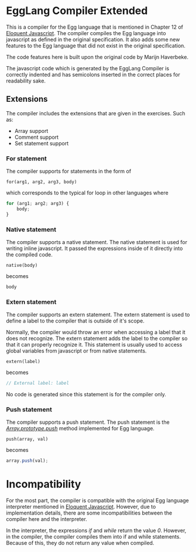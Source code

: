 # EggLang Compiler Extended

This is a compiler for the Egg language that is mentioned in Chapter 12 of [Eloquent Javascript](https://eloquentjavascript.net/12_language.html).
The compiler compiles the Egg language into javascript as defined in the original specification. 
It also adds some new features to the Egg language that did not exist in the original specification. 

The code features here is built upon the original code by Marijn Haverbeke.

The javascript code which is generated by the EggLang Compiler is correctly indented and has semicolons inserted in the correct places for readability sake.

## Extensions

The compiler includes the extensions that are given in the exercises.
Such as:

* Array support
* Comment support
* Set statement support

### For statement

The compiler supports for statements in the form of 

```
for(arg1, arg2, arg3, body)
```

which corresponds to the typical for loop in other languages where

```js
for (arg1; arg2; arg3) {
    body;
}
```

### Native statement

The compiler supports a native statement. The native statement is used for writing inline javascript. It passed the expressions inside of it directly into the compiled code.

```
native(body)
```

becomes

```js
body
```

### Extern statement

The compiler supports an extern statement. The extern statement is used to define a label to the compiler that is outside of it's scope. 

Normally, the compiler would throw an error when accessing a label that it does not recognize. 
The extern statement adds the label to the compiler so that it can properly recognize it.
This statement is usually used to access global variables from javascript or from native statements.

```
extern(label)
```

becomes

```js
// External label: label
```

No code is generated since this statement is for the compiler only.


### Push statement

The compiler supports a push statement. The push statement is the [_Array.prototype.push_](https://developer.mozilla.org/en-US/docs/Web/JavaScript/Reference/Global_Objects/Array/push) method implemented for Egg language.

```
push(array, val)
```

becomes

```js
array.push(val);
```

# Incompatibility

For the most part, the compiler is compatible with the original Egg language interpreter mentioned in [Eloquent Javascript](https://eloquentjavascript.net/12_language.html).
However, due to implementation details, there are some incompatibilities between the compiler here and the interpreter.

In the interpreter, the expressions _if_ and _while_ return the value _0_. However, in the compiler, the compiler compiles them into if and while statements. 
Because of this, they do not return any value when compiled.

